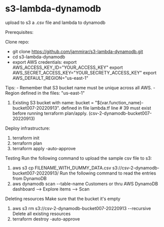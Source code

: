 # s3-lambda-dynamodb
upload to s3 a .csv file and lambda to dynamodb 


Prerequisites:

Clone repo:
   - git clone https://github.com/jammirar/s3-lambda-dynamodb.git
   - cd s3-lambda-dynamodb
   - export AWS credentials:
      export AWS_ACCESS_KEY_ID="YOUR_ACCESS_KEY"
      export AWS_SECRET_ACCESS_KEY="YOUR_SECRETY_ACCESS_KEY"
      export AWS_DEFAULT_REGION="us-east-1"
 
 Tips: 
       - Remember that S3 bucket name must be unique across all AWS.
       - Region defined in the files: "us-east-1"
       
       
 1. Existing S3 bucket with name: bucket = "${var.function_name}-bucket007-20220913". defined in file lambda.tf line # 39 must exist before running terraform plan/apply.   (csv-2-dynamodb-bucket007-20220913)

Deploy infrastructure:
  1. terraform init
  2. terraform plan
  3. terraform apply -auto-approve


Testing 
  Run the following command to upload the sample csv file to s3:
  1. aws s3 cp FILENAME_WITH_DUMMY_DATA.csv s3://csv-2-dynamodb-bucket007-20220913/
  Run the following command to read the entries from DynamoDB
  2. aws dynamodb scan --table-name Customers
  or thru AWS DynamoDB dashboard --> Explore items --> Scan

Deleting resources
  Make sure that the bucket it's empty
  1. aws s3 rm s3://csv-2-dynamodb-bucket007-20220913 --recursive
  Delete all existing resources
  2. terraform destroy -auto-approve
